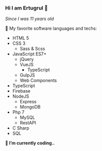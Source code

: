 ### Hi I am Ertugrul 👋

_Since I was 11 years old_

🚀 My favorite software languages and techs:
- HTML 5
- CSS 3
  - Sass & Scss
- JavaScript ES7+
  - jQuery
  - VueJS
    - TypeScript
  - GulpJS
  - Web Components
- TypeScript
- Firebase
- NodeJS
  - Express
  - MongoDB
- Php 7
  - MySQL
  - RestAPI
- C Sharp
- SQL

__🔭 I’m currently coding..__
